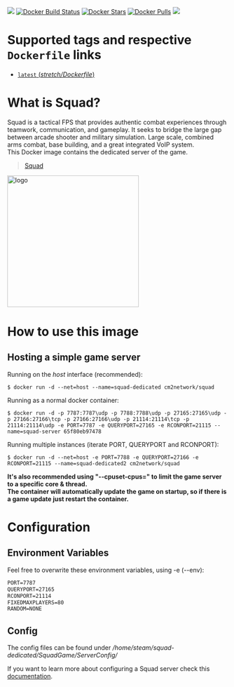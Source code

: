 [![](https://img.shields.io/codacy/grade/482dfa40623d4507b592c8b22d2b7ca0.svg)](https://hub.docker.com/r/cm2network/squad/) [![Docker Build Status](https://img.shields.io/docker/build/cm2network/squad.svg)](https://hub.docker.com/r/cm2network/squad/) [![Docker Stars](https://img.shields.io/docker/stars/cm2network/squad.svg)](https://hub.docker.com/r/cm2network/squad/) [![Docker Pulls](https://img.shields.io/docker/pulls/cm2network/squad.svg)](https://hub.docker.com/r/cm2network/squad/) [![](https://images.microbadger.com/badges/image/cm2network/squad.svg)](https://microbadger.com/images/cm2network/squad)
# Supported tags and respective `Dockerfile` links
-	[`latest` (*stretch/Dockerfile*)](https://github.com/CM2Walki/Squad/blob/master/stretch/Dockerfile)

# What is Squad?
Squad is a tactical FPS that provides authentic combat experiences through teamwork, communication, and gameplay. It seeks to bridge the large gap between arcade shooter and military simulation. Large scale, combined arms combat, base building, and a great integrated VoIP system. <br/>
This Docker image contains the dedicated server of the game. <br/>

> [Squad](http://store.steampowered.com/app/393380/Squad/)

<img src="https://vignette.wikia.nocookie.net/squadgame/images/2/27/Squad_logo.png/revision/latest?cb=20150625185705" alt="logo" width="300"/></img>

# How to use this image

## Hosting a simple game server
Running on the *host* interface (recommended):<br/>
```console
$ docker run -d --net=host --name=squad-dedicated cm2network/squad
```

Running as a normal docker container:<br/>

```console
$ docker run -d -p 7787:7787\udp -p 7788:7788\udp -p 27165:27165\udp -p 27166:27166\tcp -p 27166:27166\udp -p 21114:21114\tcp -p 21114:21114\udp -e PORT=7787 -e QUERYPORT=27165 -e RCONPORT=21115 --name=squad-server 65f80eb97478
```

Running multiple instances (iterate PORT, QUERYPORT and RCONPORT):<br/>
```console
$ docker run -d --net=host -e PORT=7788 -e QUERYPORT=27166 -e RCONPORT=21115 --name=squad-dedicated2 cm2network/squad
```

**It's also recommended using "--cpuset-cpus=" to limit the game server to a specific core & thread.**<br/>
**The container will automatically update the game on startup, so if there is a game update just restart the container.**

# Configuration
## Environment Variables
Feel free to overwrite these environment variables, using -e (--env):
```dockerfile
PORT=7787
QUERYPORT=27165
RCONPORT=21114
FIXEDMAXPLAYERS=80
RANDOM=NONE
```

## Config
The config files can be found under */home/steam/squad-dedicated/SquadGame/ServerConfig/*

If you want to learn more about configuring a Squad server check this [documentation](https://squad.gamepedia.com/Server_Configuration).
